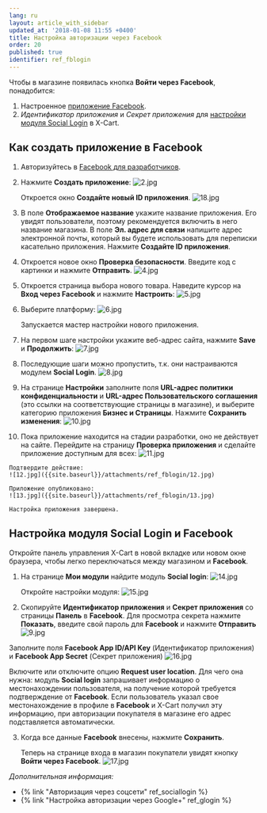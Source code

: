 ```yaml
---
lang: ru
layout: article_with_sidebar
updated_at: '2018-01-08 11:55 +0400'
title: Настройка авторизации через Facebook
order: 20
published: true
identifier: ref_fblogin
---
```

Чтобы в магазине появилась кнопка **Войти через Facebook**, понадобится:

1.  Настроенное [приложение Facebook](#как-создать-приложение-в-facebook). 
2.  _Идентификатор приложения_ и _Секрет приложения_ для [настройки модуля Social Login](#настройка-модуля-social-login-и-facebook) в X-Cart.

## Как создать приложение в Facebook

1.  Авторизуйтесь в [Facebook для разработчиков](https://developers.facebook.com/apps).

2.  Нажмите **Создать приложение**:
    ![2.jpg]({{site.baseurl}}/attachments/ref_fblogin/2.jpg)

    Откроется окно **Создайте новый ID приложения**.
    ![18.jpg]({{site.baseurl}}/attachments/ref_fblogin/18.jpg)
    
3.	В поле **Отображаемое название** укажите название приложения. Его увидят пользователи, поэтому рекомендуется включить в него название магазина. 
	В поле **Эл. адрес для связи** напишите адрес электронной почты, который вы будете использовать для переписки касательно приложения. Нажмите **Создайте ID приложения**.
    
4.  Откроется новое окно **Проверка безопасности**. Введите код с картинки и нажмите **Отправить**. 
    ![4.jpg]({{site.baseurl}}/attachments/ref_fblogin/4.jpg)

5.  Откроется страница выбора нового товара. Наведите курсор на **Вход через Facebook** и нажмите **Настроить**:
	![5.jpg]({{site.baseurl}}/attachments/ref_fblogin/5.jpg)
    
6.  Выберите платформу:
	![6.jpg]({{site.baseurl}}/attachments/ref_fblogin/6.jpg)
    
    Запускается мастер настройки нового приложения.

7.  На первом шаге настройки укажите веб-адрес сайта, нажмите **Save** и **Продолжить**:
    ![7.jpg]({{site.baseurl}}/attachments/ref_fblogin/7.jpg)
        
8.  Последующие шаги можно пропустить, т.к. они настраиваются модулем **Social Login**.
	![8.jpg]({{site.baseurl}}/attachments/ref_fblogin/8.jpg)

9.	На странице **Настройки** заполните поля **URL-адрес политики конфиденциальности** и **URL-адрес Пользовательского соглашения** (это ссылки на соответствующие страницы в магазине), и выберите категорию приложения **Бизнес и Страницы**. Нажмите **Сохранить изменения**:
    ![10.jpg]({{site.baseurl}}/attachments/ref_fblogin/10.jpg)
     
10.  Пока приложение находится на стадии разработки, оно не действует на сайте. Перейдите на страницу **Проверка приложения** и сделайте приложение доступным для всех:
    ![11.jpg]({{site.baseurl}}/attachments/ref_fblogin/11.jpg)
    
    Подтвердите действие:
    ![12.jpg]({{site.baseurl}}/attachments/ref_fblogin/12.jpg)

    Приложение опубликовано:
    ![13.jpg]({{site.baseurl}}/attachments/ref_fblogin/13.jpg)

    Настройка приложения завершена.

## Настройка модуля Social Login и Facebook

Откройте панель управления X-Cart в новой вкладке или новом окне браузера, чтобы легко переключаться между магазином и **Facebook**.

1.  На странице **Мои модули** найдите модуль **Social login**:
    ![14.jpg]({{site.baseurl}}/attachments/ref_fblogin/14.jpg)
    
    Откройте настройки модуля:
    ![15.jpg]({{site.baseurl}}/attachments/ref_fblogin/15.jpg)
    
2. Скопируйте **Идентификатор приложения** и **Секрет приложения** со страницы **Панель** в **Facebook**. Для просмотра секрета нажмите **Показать**, введите свой пароль для **Facebook** и нажмите **Отправить**
     ![9.jpg]({{site.baseurl}}/attachments/ref_fblogin/9.jpg)

Заполните поля **Facebook App ID/API Key** (Идентификатор приложения) и **Facebook App Secret** (Секрет приложения)
     ![16.jpg]({{site.baseurl}}/attachments/ref_fblogin/16.jpg)
   
Включите или отключите опцию **Request user location**. Для чего она нужна: модуль **Social login** запрашивает информацию о местонахождении пользователя, на получение которой требуется подтверждение от **Facebook**. Если пользователь указал свое местонахождение в профиле в **Facebook** и X-Cart получил эту информацию, при авторизации покупателя в магазине его адрес подставляется автоматически.

3.  Когда все данные **Facebook** внесены, нажмите **Сохранить**.

    Теперь на странице входа в магазин покупатели увидят кнопку **Войти через Facebook**.
     ![17.jpg]({{site.baseurl}}/attachments/ref_fblogin/17.jpg)

_Дополнительная информация:_

*   {% link "Авторизация через соцсети" ref_sociallogin %}
*   {% link "Настройка авторизации через Google+" ref_glogin %}

